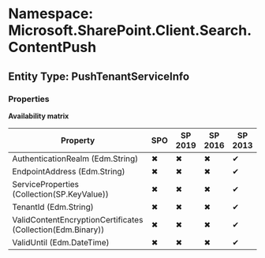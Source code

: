 # Namespace: Microsoft.SharePoint.Client.Search.ContentPush

## Entity Type: PushTenantServiceInfo

### Properties

**Availability matrix**

Property | SPO | SP 2019 | SP 2016 | SP 2013
----------|-----|---------|---------|--------
AuthenticationRealm (Edm.String) | ✖ | ✖ | ✖ | ✔
EndpointAddress (Edm.String) | ✖ | ✖ | ✖ | ✔
ServiceProperties (Collection(SP.KeyValue)) | ✖ | ✖ | ✖ | ✔
TenantId (Edm.String) | ✖ | ✖ | ✖ | ✔
ValidContentEncryptionCertificates (Collection(Edm.Binary)) | ✖ | ✖ | ✖ | ✔
ValidUntil (Edm.DateTime) | ✖ | ✖ | ✖ | ✔

